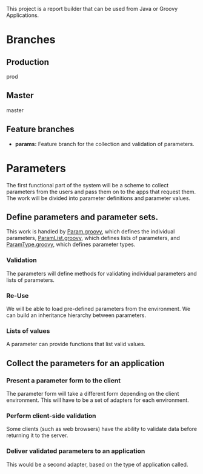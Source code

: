 This project is a report builder that can be used from Java or Groovy Applications.

# Branches

## Production

prod

## Master

master

## Feature branches

-   **params:** Feature branch for the collection and validation of parameters.

# Parameters

The first functional part of the system will be a scheme to collect parameters from the users and pass them on to the apps that request them.  The work will be divided into parameter definitions and parameter values.

## Define parameters and parameter sets.

This work is handled by [Param.groovy](.\src\main\groovy\edu\sunyjcc\simple_report\Param.groovy), which defines the individual parameters, [ParamList.groovy](.\src\main\groovy\edu\sunyjcc\simple_report\ParamList.groovy), which defines lists of parameters, and [ParamType.groovy](.\src\main\groovy\edu\sunyjcc\simple_report\ParamType.groovy), which defines parameter types.

### Validation

The parameters will define methods for validating individual parameters and lists of parameters.

### Re-Use

We will be able to load pre-defined parameters from the environment.  We can build an inheritance hierarchy between parameters.

### Lists of values

A parameter can provide functions that list valid values.

## Collect the parameters for an application

### Present a parameter form to the client

The parameter form will take a different form depending on the client environment.  This will have to be a set of adapters for each environment.

### Perform client-side validation

Some clients (such as web browsers) have the ability to validate data before returning it to the server.

### Deliver validated parameters to an application

This would be a second adapter, based on the type of application called.
